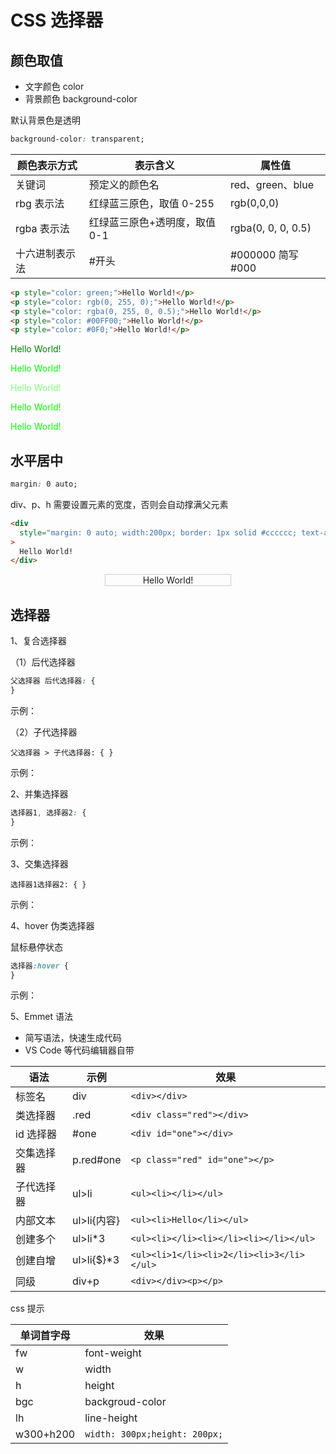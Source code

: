 # CSS 选择器

## 颜色取值

- 文字颜色 color
- 背景颜色 background-color

默认背景色是透明

```css
background-color: transparent;
```

| 颜色表示方式   | 表示含义                      | 属性值             |
| -------------- | ----------------------------- | ------------------ |
| 关键词         | 预定义的颜色名                | red、green、blue   |
| rbg 表示法     | 红绿蓝三原色，取值 0-255      | rgb(0,0,0)         |
| rgba 表示法    | 红绿蓝三原色+透明度，取值 0-1 | rgba(0, 0, 0, 0.5) |
| 十六进制表示法 | #开头                         | #000000 简写 #000  |

```html
<p style="color: green;">Hello World!</p>
<p style="color: rgb(0, 255, 0);">Hello World!</p>
<p style="color: rgba(0, 255, 0, 0.5);">Hello World!</p>
<p style="color: #00FF00;">Hello World!</p>
<p style="color: #0F0;">Hello World!</p>
```

<output>
<p style="color: green;">Hello World!</p>
<p style="color: rgb(0, 255, 0);">Hello World!</p>
<p style="color: rgba(0, 255, 0, 0.5);">Hello World!</p>
<p style="color: #00FF00;">Hello World!</p>
<p style="color: #0F0;">Hello World!</p>
</output>

## 水平居中

```css
margin: 0 auto;
```

div、p、h 需要设置元素的宽度，否则会自动撑满父元素

```html
<div
  style="margin: 0 auto; width:200px; border: 1px solid #cccccc; text-align: center;"
>
  Hello World!
</div>
```

<output>
<div style="margin: 0 auto; width:200px; border: 1px solid #cccccc; text-align: center;">Hello World!</div>
</output>

## 选择器

1、复合选择器

（1）后代选择器

```css
父选择器 后代选择器: {
}
```

示例：

[](demo/css-selector-1.html ':include :type=code')

[](demo/css-selector-1.html ':include height=100')

（2）子代选择器

```
父选择器 > 子代选择器: { }
```

示例：

[](demo/css-selector-2.html ':include :type=code')

[](demo/css-selector-2.html ':include height=100')

2、并集选择器

```css
选择器1, 选择器2: {
}
```

示例：

[](demo/css-selector-3.html ':include :type=code')

[](demo/css-selector-3.html ':include height=100')

3、交集选择器

```
选择器1选择器2: { }
```

示例：

[](demo/css-selector-4.html ':include :type=code')

[](demo/css-selector-4.html ':include height=100')

4、hover 伪类选择器

鼠标悬停状态

```css
选择器:hover {
}
```

示例：

[](demo/css-selector-5.html ':include :type=code')

[](demo/css-selector-5.html ':include height=100')

5、Emmet 语法

- 简写语法，快速生成代码
- VS Code 等代码编辑器自带

| 语法       | 示例        | 效果                                      |
| ---------- | ----------- | ----------------------------------------- |
| 标签名     | div         | `<div></div>`                             |
| 类选择器   | .red        | `<div class="red"></div>`                 |
| id 选择器  | #one        | `<div id="one"></div>`                    |
| 交集选择器 | p.red#one   | `<p class="red" id="one"></p>`            |
| 子代选择器 | ul>li       | `<ul><li></li></ul>`                      |
| 内部文本   | ul>li{内容} | `<ul><li>Hello</li></ul>`                 |
| 创建多个   | ul>li\*3    | `<ul><li></li><li></li><li></li></ul>`    |
| 创建自增   | ul>li{$}\*3 | `<ul><li>1</li><li>2</li><li>3</li></ul>` |
| 同级       | div+p       | `<div></div><p></p>`                      |

css 提示

| 单词首字母 | 效果                          |
| ---------- | ----------------------------- |
| fw         | font-weight                   |
| w          | width                         |
| h          | height                        |
| bgc        | backgroud-color               |
| lh         | line-height                   |
| w300+h200  | `width: 300px;height: 200px;` |
